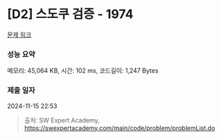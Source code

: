 # [D2] 스도쿠 검증 - 1974 

[문제 링크](https://swexpertacademy.com/main/code/problem/problemDetail.do?contestProbId=AV5Psz16AYEDFAUq) 

### 성능 요약

메모리: 45,064 KB, 시간: 102 ms, 코드길이: 1,247 Bytes

### 제출 일자

2024-11-15 22:53



> 출처: SW Expert Academy, https://swexpertacademy.com/main/code/problem/problemList.do